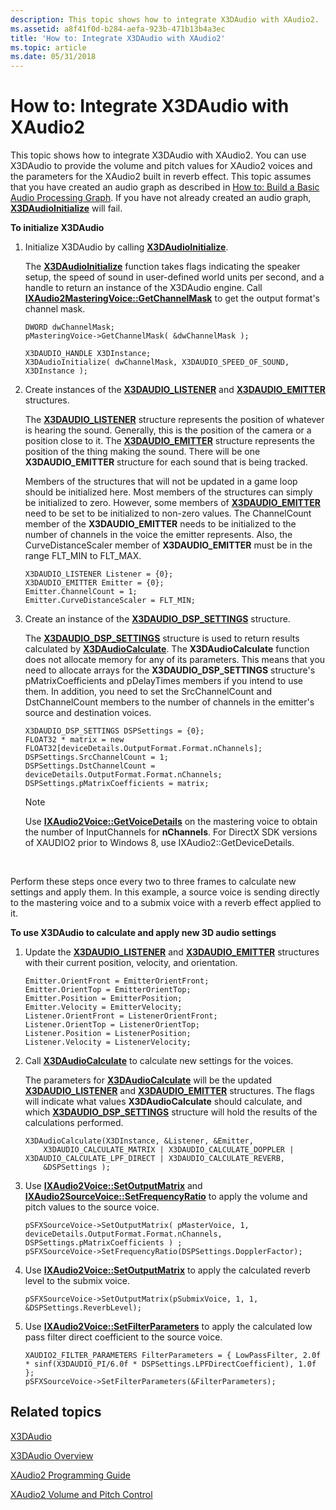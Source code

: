 ```yaml
---
description: This topic shows how to integrate X3DAudio with XAudio2.
ms.assetid: a8f41f0d-b284-aefa-923b-471b13b4a3ec
title: 'How to: Integrate X3DAudio with XAudio2'
ms.topic: article
ms.date: 05/31/2018
---
```


# How to: Integrate X3DAudio with XAudio2

This topic shows how to integrate X3DAudio with XAudio2. You can use X3DAudio to provide the volume and pitch values for XAudio2 voices and the parameters for the XAudio2 built in reverb effect. This topic assumes that you have created an audio graph as described in [How to: Build a Basic Audio Processing Graph](how-to--build-a-basic-audio-processing-graph.md). If you have not already created an audio graph, [**X3DAudioInitialize**](/windows/desktop/api/x3daudio/nf-x3daudio-x3daudioinitialize) will fail.

**To initialize X3DAudio**

1.  Initialize X3DAudio by calling [**X3DAudioInitialize**](/windows/desktop/api/x3daudio/nf-x3daudio-x3daudioinitialize).

    The [**X3DAudioInitialize**](/windows/desktop/api/x3daudio/nf-x3daudio-x3daudioinitialize) function takes flags indicating the speaker setup, the speed of sound in user-defined world units per second, and a handle to return an instance of the X3DAudio engine. Call [**IXAudio2MasteringVoice::GetChannelMask**](/windows/win32/api/xaudio2/nf-xaudio2-ixaudio2masteringvoice-getchannelmask) to get the output format's channel mask.

    ```
    DWORD dwChannelMask;       
    pMasteringVoice->GetChannelMask( &dwChannelMask );       

    X3DAUDIO_HANDLE X3DInstance;
    X3DAudioInitialize( dwChannelMask, X3DAUDIO_SPEED_OF_SOUND, X3DInstance );
    ```

    

2.  Create instances of the [**X3DAUDIO\_LISTENER**](/windows/desktop/api/x3daudio/ns-x3daudio-x3daudio_listener) and [**X3DAUDIO\_EMITTER**](/windows/desktop/api/x3daudio/ns-x3daudio-x3daudio_emitter) structures.

    The [**X3DAUDIO\_LISTENER**](/windows/desktop/api/x3daudio/ns-x3daudio-x3daudio_listener) structure represents the position of whatever is hearing the sound. Generally, this is the position of the camera or a position close to it. The [**X3DAUDIO\_EMITTER**](/windows/desktop/api/x3daudio/ns-x3daudio-x3daudio_emitter) structure represents the position of the thing making the sound. There will be one **X3DAUDIO\_EMITTER** structure for each sound that is being tracked.

    Members of the structures that will not be updated in a game loop should be initialized here. Most members of the structures can simply be initialized to zero. However, some members of [**X3DAUDIO\_EMITTER**](/windows/desktop/api/x3daudio/ns-x3daudio-x3daudio_emitter) need to be set to be initialized to non-zero values. The ChannelCount member of the **X3DAUDIO\_EMITTER** needs to be initialized to the number of channels in the voice the emitter represents. Also, the CurveDistanceScaler member of **X3DAUDIO\_EMITTER** must be in the range FLT\_MIN to FLT\_MAX.

    ```
    X3DAUDIO_LISTENER Listener = {0};
    X3DAUDIO_EMITTER Emitter = {0};
    Emitter.ChannelCount = 1;
    Emitter.CurveDistanceScaler = FLT_MIN;
    ```

    

3.  Create an instance of the [**X3DAUDIO\_DSP\_SETTINGS**](/windows/desktop/api/x3daudio/ns-x3daudio-x3daudio_dsp_settings) structure.

    The [**X3DAUDIO\_DSP\_SETTINGS**](/windows/desktop/api/x3daudio/ns-x3daudio-x3daudio_dsp_settings) structure is used to return results calculated by [**X3DAudioCalculate**](/windows/desktop/api/x3daudio/nf-x3daudio-x3daudiocalculate). The **X3DAudioCalculate** function does not allocate memory for any of its parameters. This means that you need to allocate arrays for the **X3DAUDIO\_DSP\_SETTINGS** structure's pMatrixCoefficients and pDelayTimes members if you intend to use them. In addition, you need to set the SrcChannelCount and DstChannelCount members to the number of channels in the emitter's source and destination voices.

    ```
    X3DAUDIO_DSP_SETTINGS DSPSettings = {0};
    FLOAT32 * matrix = new FLOAT32[deviceDetails.OutputFormat.Format.nChannels];
    DSPSettings.SrcChannelCount = 1;
    DSPSettings.DstChannelCount = deviceDetails.OutputFormat.Format.nChannels;
    DSPSettings.pMatrixCoefficients = matrix;
    ```

    

    > [!Note]  
    > Use [**IXAudio2Voice::GetVoiceDetails**](/windows/win32/api/xaudio2/nf-xaudio2-ixaudio2voice-getvoicedetails) on the mastering voice to obtain the number of InputChannels for **nChannels**. For DirectX SDK versions of XAUDIO2 prior to Windows 8, use IXAudio2::GetDeviceDetails.

     

Perform these steps once every two to three frames to calculate new settings and apply them. In this example, a source voice is sending directly to the mastering voice and to a submix voice with a reverb effect applied to it.

**To use X3DAudio to calculate and apply new 3D audio settings**

1.  Update the [**X3DAUDIO\_LISTENER**](/windows/desktop/api/x3daudio/ns-x3daudio-x3daudio_listener) and [**X3DAUDIO\_EMITTER**](/windows/desktop/api/x3daudio/ns-x3daudio-x3daudio_emitter) structures with their current position, velocity, and orientation.

    ```
    Emitter.OrientFront = EmitterOrientFront;
    Emitter.OrientTop = EmitterOrientTop;
    Emitter.Position = EmitterPosition;
    Emitter.Velocity = EmitterVelocity;
    Listener.OrientFront = ListenerOrientFront;
    Listener.OrientTop = ListenerOrientTop;
    Listener.Position = ListenerPosition;
    Listener.Velocity = ListenerVelocity;
    ```

    

2.  Call [**X3DAudioCalculate**](/windows/desktop/api/x3daudio/nf-x3daudio-x3daudiocalculate) to calculate new settings for the voices.

    The parameters for [**X3DAudioCalculate**](/windows/desktop/api/x3daudio/nf-x3daudio-x3daudiocalculate) will be the updated [**X3DAUDIO\_LISTENER**](/windows/desktop/api/x3daudio/ns-x3daudio-x3daudio_listener) and [**X3DAUDIO\_EMITTER**](/windows/desktop/api/x3daudio/ns-x3daudio-x3daudio_emitter) structures. The flags will indicate what values **X3DAudioCalculate** should calculate, and which [**X3DAUDIO\_DSP\_SETTINGS**](/windows/desktop/api/x3daudio/ns-x3daudio-x3daudio_dsp_settings) structure will hold the results of the calculations performed.

    ```
    X3DAudioCalculate(X3DInstance, &Listener, &Emitter,
        X3DAUDIO_CALCULATE_MATRIX | X3DAUDIO_CALCULATE_DOPPLER | X3DAUDIO_CALCULATE_LPF_DIRECT | X3DAUDIO_CALCULATE_REVERB,
        &DSPSettings );
    ```

    

3.  Use [**IXAudio2Voice::SetOutputMatrix**](/windows/win32/api/xaudio2/nf-xaudio2-ixaudio2voice-setoutputmatrix) and [**IXAudio2SourceVoice::SetFrequencyRatio**](/windows/win32/api/xaudio2/nf-xaudio2-ixaudio2sourcevoice-setfrequencyratio) to apply the volume and pitch values to the source voice.

    ```
    pSFXSourceVoice->SetOutputMatrix( pMasterVoice, 1, deviceDetails.OutputFormat.Format.nChannels, DSPSettings.pMatrixCoefficients ) ;
    pSFXSourceVoice->SetFrequencyRatio(DSPSettings.DopplerFactor);
    ```

    

4.  Use [**IXAudio2Voice::SetOutputMatrix**](/windows/win32/api/xaudio2/nf-xaudio2-ixaudio2voice-setoutputmatrix) to apply the calculated reverb level to the submix voice.

    ```
    pSFXSourceVoice->SetOutputMatrix(pSubmixVoice, 1, 1, &DSPSettings.ReverbLevel);
    ```

    

5.  Use [**IXAudio2Voice::SetFilterParameters**](/windows/win32/api/xaudio2/nf-xaudio2-ixaudio2voice-setfilterparameters) to apply the calculated low pass filter direct coefficient to the source voice.

    ```
    XAUDIO2_FILTER_PARAMETERS FilterParameters = { LowPassFilter, 2.0f * sinf(X3DAUDIO_PI/6.0f * DSPSettings.LPFDirectCoefficient), 1.0f };
    pSFXSourceVoice->SetFilterParameters(&FilterParameters);
    ```

    

## Related topics

<dl> <dt>

[X3DAudio](x3daudio.md)
</dt> <dt>

[X3DAudio Overview](x3daudio-overview.md)
</dt> <dt>

[XAudio2 Programming Guide](programming-guide.md)
</dt> <dt>

[XAudio2 Volume and Pitch Control](volume-and-pitch-control.md)
</dt> </dl>

 

 
